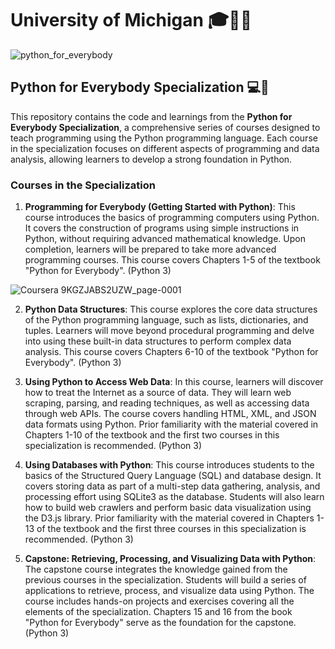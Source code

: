 # University of Michigan 🎓🏫💙


![python_for_everybody](https://github.com/AMSANJEEV28/Python_for_Everybody_Specialization/assets/81654437/8c76d2df-c1c8-4a3a-addd-35303e6b8455)


## Python for Everybody Specialization 💻🐍

This repository contains the code and learnings from the **Python for Everybody Specialization**, a comprehensive series of courses designed to teach programming using the Python programming language. Each course in the specialization focuses on different aspects of programming and data analysis, allowing learners to develop a strong foundation in Python.

### Courses in the Specialization

1. **Programming for Everybody (Getting Started with Python)**: This course introduces the basics of programming computers using Python. It covers the construction of programs using simple instructions in Python, without requiring advanced mathematical knowledge. Upon completion, learners will be prepared to take more advanced programming courses. This course covers Chapters 1-5 of the textbook "Python for Everybody". (Python 3)



![Coursera 9KGZJABS2UZW_page-0001](https://github.com/AMSANJEEV28/Python_for_Everybody_Specialization/assets/81654437/597505f5-a518-4479-88fd-eb55e98b5a75)



2. **Python Data Structures**: This course explores the core data structures of the Python programming language, such as lists, dictionaries, and tuples. Learners will move beyond procedural programming and delve into using these built-in data structures to perform complex data analysis. This course covers Chapters 6-10 of the textbook "Python for Everybody". (Python 3)

3. **Using Python to Access Web Data**: In this course, learners will discover how to treat the Internet as a source of data. They will learn web scraping, parsing, and reading techniques, as well as accessing data through web APIs. The course covers handling HTML, XML, and JSON data formats using Python. Prior familiarity with the material covered in Chapters 1-10 of the textbook and the first two courses in this specialization is recommended. (Python 3)

4. **Using Databases with Python**: This course introduces students to the basics of the Structured Query Language (SQL) and database design. It covers storing data as part of a multi-step data gathering, analysis, and processing effort using SQLite3 as the database. Students will also learn how to build web crawlers and perform basic data visualization using the D3.js library. Prior familiarity with the material covered in Chapters 1-13 of the textbook and the first three courses in this specialization is recommended. (Python 3)

5. **Capstone: Retrieving, Processing, and Visualizing Data with Python**: The capstone course integrates the knowledge gained from the previous courses in the specialization. Students will build a series of applications to retrieve, process, and visualize data using Python. The course includes hands-on projects and exercises covering all the elements of the specialization. Chapters 15 and 16 from the book "Python for Everybody" serve as the foundation for the capstone. (Python 3)
